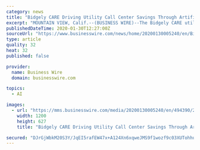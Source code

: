 ```yaml
---
category: news
title: "Bidgely CARE Driving Utility Call Center Savings Through Artificial Intelligence"
excerpt: "MOUNTAIN VIEW, Calif.--(BUSINESS WIRE)--The Bidgely CARE utility call center solution powered by artificial intelligence (AI) is delivering reduced average handling times (AHTs) for high bill calls from utility customers by nearly three minutes while also equipping customer service representatives (CSRs) with better program targeting and ..."
publishedDateTime: 2020-01-30T12:27:00Z
sourceUrl: "https://www.businesswire.com/news/home/20200130005240/en/Bidgely-CARE-Driving-Utility-Call-Center-Savings"
type: article
quality: 32
heat: 32
published: false

provider:
  name: Business Wire
  domain: businesswire.com

topics:
  - AI

images:
  - url: "https://mms.businesswire.com/media/20200130005240/en/494390/23/Logo_USE_THIS.jpg"
    width: 1200
    height: 627
    title: "Bidgely CARE Driving Utility Call Center Savings Through Artificial Intelligence"

secured: "DJrGjWbkM20S3Y/JqEI5rafEW47x+A124Xn6xqweJMS9f1wozf9c03XUTohhuarJCHs7Jp7nCRFtiNpzDbRKqpPw2RSqyeDpB6Ha7tVB898tTjZGaYCO3hjIYsyPYD78Ua1QoLGh+hAMSpeemyqdSazaL2pi/vmOsbNSFhHnoh64ut61Dn53M3ls+6QCgKhTx3g2IAbtdymlYYtZva2YTMQP6wSGnrRQdcIuIbT4RPOxTg6Lfy3pl6qAlddCXTPdHUw7Xo1JYKMAKVl0SiEPvXruSvvCh7gdaKTWL70esP2RHa2sdLfVFsAcJX26mdj2Q20PYintqSI0a4QOCfpv61P+zzFSxSjSchz0Vld3hyCTwyfNh5bEYGO7vQ7LdQ3fzps8Q0cqSBz6C1d0rGOjaW1wSLHyCsjkLlT4Rmi3eveZ4Ib0SbDlgtFCsbkcRGV6Imm+wc14k1CjwIf33vMxR80019CWmht5i5aLe1ZG93Q=;Pvu9MNLNQ+HjlbFIf+LNUg=="
---
```


